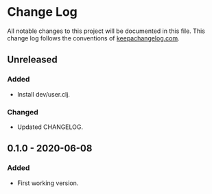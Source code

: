 # Change Log
All notable changes to this project will be documented in this file. This change log follows the conventions of [keepachangelog.com](http://keepachangelog.com/).

## Unreleased
### Added
- Install dev/user.clj.
### Changed
- Updated CHANGELOG.

## 0.1.0 - 2020-06-08
### Added
- First working version.

[Unreleased]: https://github.com/syntereen/dorab-lib-template/compare/0.1.1...HEAD
[0.1.1]: https://github.com/syntereen/dorab-lib-template/compare/0.1.0...0.1.1

